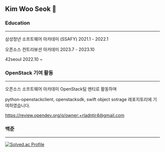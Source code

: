 ## Kim Woo Seok 👋
### Education
---
삼성청년 소프트웨어 아카데미 (SSAFY) 2021.1 - 2022.1

오픈소스 컨트리뷰션 아카데미 2023.7 - 2023.10

42seoul 2022.10 ~

### OpenStack 기여 활동
---
오픈소스 소프트웨어 아카데미 OpenStack팀 멘티로 활동하며

python-openstackclient, openstacksdk, swift object sotrage 레포지토리에 기여하였습니다.

https://review.opendev.org/q/owner:+rladntjr4@gmail.com


### 백준
---
[![Solved.ac Profile](http://mazassumnida.wtf/api/v2/generate_badge?boj=eypk5683)](https://solved.ac/eypk5683/)

